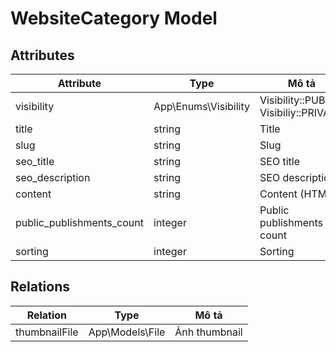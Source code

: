 # WebsiteCategory Model

## Attributes

| Attribute                 | Type                 | Mô tả                                  |
|---------------------------|----------------------|----------------------------------------|
| visibility                | App\Enums\Visibility | Visibility::PUBLIC, Visibiliy::PRIVATE |
| title                     | string               | Title                                  |
| slug                      | string               | Slug                                   |
| seo_title                 | string               | SEO title                              |
| seo_description           | string               | SEO description                        |
| content                   | string               | Content (HTML)                         |
| public_publishments_count | integer              | Public publishments count              |
| sorting                   | integer              | Sorting                                |

## Relations

| Relation          | Type                                   | Mô tả                                              |
|-------------------|----------------------------------------|----------------------------------------------------|
| thumbnailFile     | App\Models\File                        | Ảnh thumbnail                                      |
